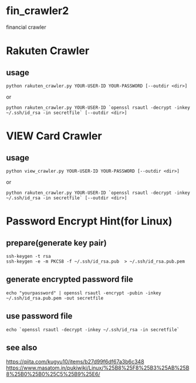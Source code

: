 # fin_crawler2
financial crawler

# Rakuten Crawler
## usage
```
python rakuten_crawler.py YOUR-USER-ID YOUR-PASSWORD [--outdir <dir>]
```
or
```
python rakuten_crawler.py YOUR-USER-ID `openssl rsautl -decrypt -inkey ~/.ssh/id_rsa -in secretfile` [--outdir <dir>]
```

# VIEW Card Crawler
## usage
```
python view_crawler.py YOUR-USER-ID YOUR-PASSWORD [--outdir <dir>]
```
or
```
python rakuten_crawler.py YOUR-USER-ID `openssl rsautl -decrypt -inkey ~/.ssh/id_rsa -in secretfile` [--outdir <dir>]
```


# Password Encrypt Hint(for Linux)
## prepare(generate key pair)
```
ssh-keygen -t rsa
ssh-keygen -e -m PKCS8 -f ~/.ssh/id_rsa.pub  > ~/.ssh/id_rsa.pub.pem
```

## generate encrypted password file
```
echo "yourpassword" | openssl rsautl -encrypt -pubin -inkey ~/.ssh/id_rsa.pub.pem -out secretfile
```

## use password file
```
echo `openssl rsautl -decrypt -inkey ~/.ssh/id_rsa -in secretfile`
```

## see also
https://qiita.com/kugyu10/items/b27d99f6df67a3b6c348
https://www.masatom.in/pukiwiki/Linux/%25B8%25F8%25B3%25AB%25B8%25B0%25B0%25C5%25B9%25E6/
